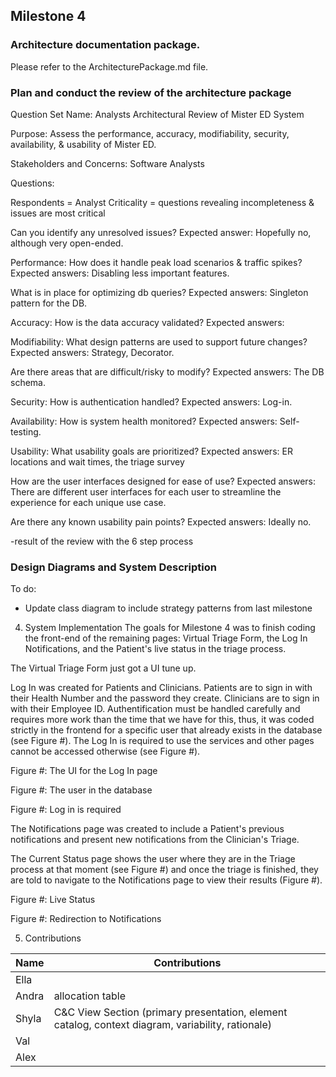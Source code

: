## Milestone 4

### Architecture documentation package.

   Please refer to the ArchitecturePackage.md file.


### Plan and conduct the review of the architecture package

Question Set Name:  Analysts Architectural Review of Mister ED System

Purpose: Assess the performance, accuracy, modifiability, security, availability, & usability of Mister ED.

Stakeholders and Concerns: Software Analysts

Questions:

Respondents = Analyst
Criticality = questions revealing incompleteness & issues are most critical

Can you identify any unresolved issues?
Expected answer: Hopefully no, although very open-ended.

Performance:
How does it handle peak load scenarios & traffic spikes?
Expected answers: Disabling less important features.

What is in place for optimizing db queries?
Expected answers: Singleton pattern for the DB.

Accuracy:
How is the data accuracy validated?
Expected answers: 

Modifiability:
What design patterns are used to support future changes?
Expected answers: Strategy, Decorator.

Are there areas that are difficult/risky to modify?
Expected answers: The DB schema.

Security:
How is authentication handled?
Expected answers: Log-in.

Availability:
How is system health monitored?
Expected answers: Self-testing.

Usability:
What usability goals are prioritized?
Expected answers: ER locations and wait times, the triage survey


How are the user interfaces designed for ease of use?
Expected answers: There are different user interfaces for each user to streamline the experience for each unique use case.


Are there any known usability pain points?
Expected answers: Ideally no.




-result of the review with the 6 step process

### Design Diagrams and System Description
To do:
- Update class diagram to include strategy patterns from last milestone <br>



4. System Implementation
 The goals for Milestone 4 was to finish coding the front-end of the remaining pages: Virtual Triage Form, the Log In Notifications, and the Patient's live status in the triage process.  
 
 The Virtual Triage Form just got a UI tune up.

 Log In was created for Patients and Clinicians. Patients are to sign in with their Health Number and the password they create. Clinicians are to sign in with their Employee ID. Authentification must be handled carefully and requires more work than the time that we have for this, thus, it was coded strictly in the frontend for a specific user that already exists in the database (see Figure #). The Log In is required to use the services and other pages cannot be accessed otherwise (see Figure #). 


 Figure #: The UI for the Log In page

 Figure #: The user in the database

 Figure #: Log in is required
 
 The Notifications page was created to include a Patient's previous notifications and present new notifications from the Clinician's Triage.


The Current Status page shows the user where they are in the Triage process at that moment (see Figure #) and once the triage is finished, they are told to navigate to the Notifications page to view their results (Figure #).

Figure #: Live Status

Figure #: Redirection to Notifications


5. Contributions


| Name | Contributions | 
| ----------- | ---------------------- |
| Ella |  |
| Andra | allocation table |
| Shyla | C&C View Section (primary presentation, element catalog, context diagram, variability, rationale) |
| Val |  | 
| Alex |  |
